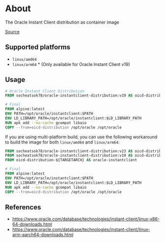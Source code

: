 # About
The Oracle Instant Client distribution as container image

[Source](https://github.com/socheatsok78/oracle-instantclient-distribution)

## Supported platforms
- `linux/amd64`
- `linux/arm64` * (Only available for Oracle Instant Client v19)

## Usage

```Dockerfile
# Oracle Instant Client Distribution
FROM socheatsok78/oracle-instantclient-distribution:v19 AS oicd-distribution

# Final
FROM alpine:latest
ENV PATH=/opt/oracle/instantclient:$PATH
ENV LD_LIBRARY_PATH=/opt/oracle/instantclient:$LD_LIBRARY_PATH
RUN apk add --no-cache gcompat libaio
COPY --from=oicd-distribution /opt/oracle /opt/oracle
```

If you are using multi-platform build, you can use the following workaround to build the image for both `linux/amd64` and `linux/arm64`:

```Dockerfile
FROM socheatsok78/oracle-instantclient-distribution:v23 AS oicd-distribution-amd64
FROM socheatsok78/oracle-instantclient-distribution:v19 AS oicd-distribution-arm64
FROM oicd-distribution-${TARGETARCH} AS oracle-instantclient

# Final
FROM alpine:latest
ENV PATH=/opt/oracle/instantclient:$PATH
ENV LD_LIBRARY_PATH=/opt/oracle/instantclient:$LD_LIBRARY_PATH
RUN apk add --no-cache gcompat libaio
COPY --from=oicd-distribution /opt/oracle /opt/oracle
```

## References
- https://www.oracle.com/database/technologies/instant-client/linux-x86-64-downloads.html
- https://www.oracle.com/database/technologies/instant-client/linux-arm-aarch64-downloads.html
